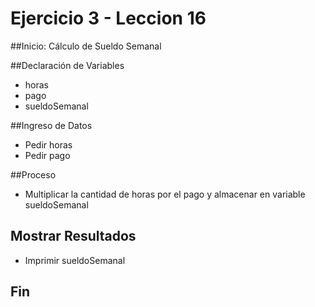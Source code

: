 # Ejercicio 3 - Leccion 16

##Inicio: Cálculo de Sueldo Semanal

##Declaración de Variables

- horas
- pago
- sueldoSemanal

##Ingreso de Datos

- Pedir horas
- Pedir pago

##Proceso

- Multiplicar la cantidad de horas por el pago y almacenar en variable sueldoSemanal

## Mostrar Resultados

- Imprimir sueldoSemanal

## Fin
